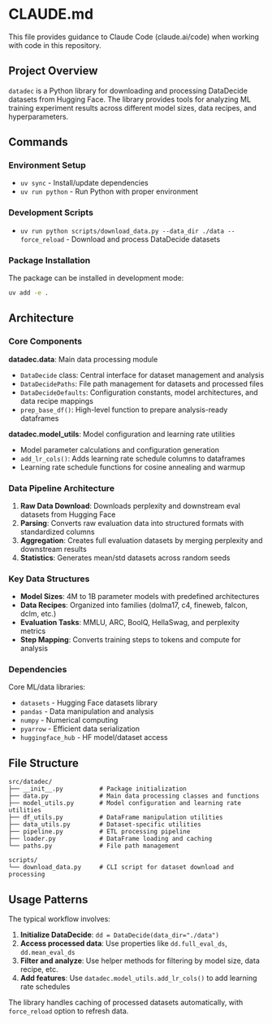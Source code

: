 # CLAUDE.md

This file provides guidance to Claude Code (claude.ai/code) when working with code in this repository.

## Project Overview

`datadec` is a Python library for downloading and processing DataDecide datasets from Hugging Face. The library provides tools for analyzing ML training experiment results across different model sizes, data recipes, and hyperparameters.

## Commands

### Environment Setup
- `uv sync` - Install/update dependencies
- `uv run python` - Run Python with proper environment

### Development Scripts
- `uv run python scripts/download_data.py --data_dir ./data --force_reload` - Download and process DataDecide datasets

### Package Installation
The package can be installed in development mode:
```bash
uv add -e .
```

## Architecture

### Core Components

**datadec.data**: Main data processing module
- `DataDecide` class: Central interface for dataset management and analysis
- `DataDecidePaths`: File path management for datasets and processed files
- `DataDecideDefaults`: Configuration constants, model architectures, and data recipe mappings
- `prep_base_df()`: High-level function to prepare analysis-ready dataframes

**datadec.model_utils**: Model configuration and learning rate utilities  
- Model parameter calculations and configuration generation
- `add_lr_cols()`: Adds learning rate schedule columns to dataframes
- Learning rate schedule functions for cosine annealing and warmup

### Data Pipeline Architecture

1. **Raw Data Download**: Downloads perplexity and downstream eval datasets from Hugging Face
2. **Parsing**: Converts raw evaluation data into structured formats with standardized columns
3. **Aggregation**: Creates full evaluation datasets by merging perplexity and downstream results
4. **Statistics**: Generates mean/std datasets across random seeds

### Key Data Structures

- **Model Sizes**: 4M to 1B parameter models with predefined architectures
- **Data Recipes**: Organized into families (dolma17, c4, fineweb, falcon, dclm, etc.)
- **Evaluation Tasks**: MMLU, ARC, BoolQ, HellaSwag, and perplexity metrics
- **Step Mapping**: Converts training steps to tokens and compute for analysis

### Dependencies

Core ML/data libraries:
- `datasets` - Hugging Face datasets library
- `pandas` - Data manipulation and analysis
- `numpy` - Numerical computing
- `pyarrow` - Efficient data serialization
- `huggingface_hub` - HF model/dataset access

## File Structure

```
src/datadec/
├── __init__.py          # Package initialization
├── data.py              # Main data processing classes and functions
├── model_utils.py       # Model configuration and learning rate utilities
├── df_utils.py          # DataFrame manipulation utilities
├── data_utils.py        # Dataset-specific utilities
├── pipeline.py          # ETL processing pipeline
├── loader.py            # DataFrame loading and caching
└── paths.py             # File path management

scripts/
└── download_data.py     # CLI script for dataset download and processing
```

## Usage Patterns

The typical workflow involves:

1. **Initialize DataDecide**: `dd = DataDecide(data_dir="./data")`
2. **Access processed data**: Use properties like `dd.full_eval_ds`, `dd.mean_eval_ds`
3. **Filter and analyze**: Use helper methods for filtering by model size, data recipe, etc.
4. **Add features**: Use `datadec.model_utils.add_lr_cols()` to add learning rate schedules

The library handles caching of processed datasets automatically, with `force_reload` option to refresh data.